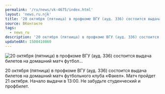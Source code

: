 ```yaml
---
permalink: '/ru/news/vk-4675/index.html'
layout: 'news.ru.njk'
title: '20 октября (пятница) в профкоме ВГУ (ауд. 336) состоится выдача билетов на домашний матч футбол…'
source: ВКонтакте
tags:
  - news_ru
description: '20 октября (пятница) в профкоме ВГУ (ауд. 336) состоится выдача билетов на домашний матч футбол…'
updatedAt: 1508410860
---
```

![20 октября (пятница) в профкоме ВГУ (ауд. 336) состоится выдача билетов на домашний матч футбол…](https://sun9-48.userapi.com/impf/c840639/v840639722/17d41/NGDktZT-OiA.jpg?size=1000x667&quality=96&proxy=1&sign=a05c831c3c59c6260f354af9f23e276c&c_uniq_tag=l4oI5j5ee1a0Gp40-GJtNWbFUjibuRs0WWdbb5zSvUE&type=album)

20 октября (пятница) в профкоме ВГУ (ауд. 336) состоится выдача билетов на домашний матч футбольного клуба «Факел». Матч пройдет 21 октября.
Начало выдачи в 13:00.
Не забудьте студенческий и профбилет.
